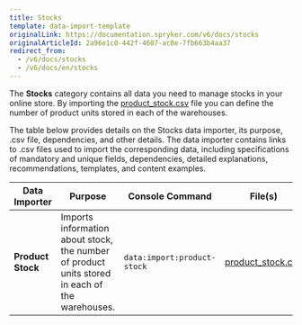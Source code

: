```yaml
---
title: Stocks
template: data-import-template
originalLink: https://documentation.spryker.com/v6/docs/stocks
originalArticleId: 2a96e1c0-442f-4607-ac0e-7fb663b4aa37
redirect_from:
  - /v6/docs/stocks
  - /v6/docs/en/stocks
---
```


The **Stocks** category contains all data you need to manage stocks in your online store. 
By importing the [product_stock.csv](/docs/scos/dev/data-import/{{page.version}}/data-import-categories/catalog-setup/stocks/file-details-product-stock.csv.html) file you can define the number of product units stored in each of the warehouses.

The table below provides details on the Stocks data importer, its purpose, .csv file, dependencies, and other details. The data importer contains links to .csv files used to import the corresponding data, including specifications of mandatory and unique fields, dependencies, detailed explanations, recommendations, templates, and content examples.

| Data Importer | Purpose | Console Command| File(s) | Dependencies |
| --- | --- | --- | --- |--- |
| **Product Stock**   | Imports information about stock, the number of product units stored in each of the warehouses. |`data:import:product-stock` |[product_stock.csv](/docs/scos/dev/data-import/{{page.version}}/data-import-categories/catalog-setup/stocks/file-details-product-stock.csv.html) |<ul><li>[product_concrete.csv](/docs/scos/dev/data-import/{{page.version}}/data-import-categories/catalog-setup/products/file-details-product-concrete.csv.html)</li><li>[warehouse.csv](/docs/scos/dev/data-import/{{page.version}}/data-import-categories/commerce-setup/file-details-warehouse.csv.html)</li></ul> |
